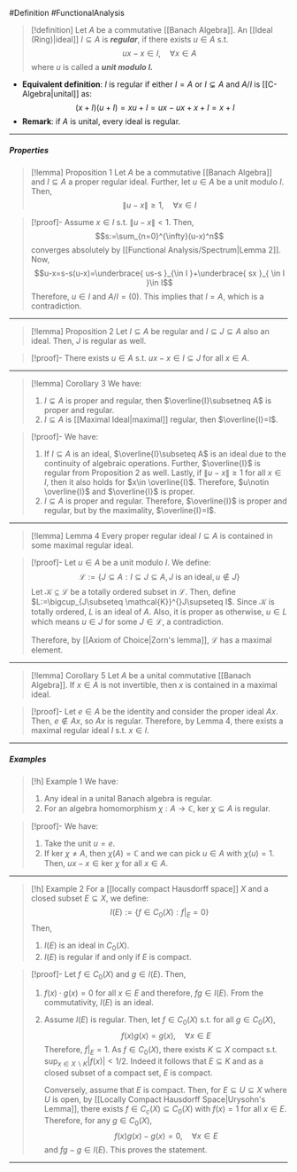 #Definition #FunctionalAnalysis 
> [!definition]
> Let $A$ be a commutative [[Banach Algebra]]. An [[Ideal (Ring)|ideal]] $I\subseteq A$ is ***regular***, if there exists $u\in A$ s.t. $$ux-x\in I,\quad\forall x\in A$$where $u$ is called a ***unit modulo $I$.***
- **Equivalent definition**: $I$ is regular if either $I=A$ or $I\subsetneq A$ and $A / I$ is [[C-Algebra|unital]] as: $$(x+I)(u+I)=xu+I=ux-ux+x+I=x+I$$
- **Remark**: if $A$ is unital, every ideal is regular.
---
##### Properties
> [!lemma] Proposition 1
> Let $A$ be a commutative [[Banach Algebra]] and $I\subseteq A$ a proper regular ideal. Further, let $u\in A$ be a unit modulo $I$. Then, $$\|u-x\|\geq 1,\quad \forall x\in I$$

> [!proof]-
> Assume $x\in I$ s.t. $\|u-x\|<1$. Then, $$s:=\sum_{n=0}^{\infty}(u-x)^n$$converges absolutely by [[Functional Analysis/Spectrum|Lemma 2]].  Now, $$u-x=s-s(u-x)=\underbrace{ us-s }_{\in I }+\underbrace{ sx }_{ \in I }\in I$$ Therefore, $u\in I$ and $A  / I= (0)$. This implies that $I=A$, which is a contradiction. 
---
> [!lemma] Proposition 2
> Let $I\subseteq A$ be regular and $I\subseteq J\subseteq A$ also an ideal. Then, $J$ is regular as well. 

> [!proof]-
> There exists $u\in A$ s.t. $ux-x\in I\subseteq J$ for all $x\in A$.
---
> [!lemma] Corollary 3
> We have: 
> 1. $I\subsetneq A$ is proper and regular, then $\overline{I}\subsetneq A$ is proper and regular.
> 2. $I\subseteq A$ is [[Maximal Ideal|maximal]] regular, then $\overline{I}=I$.

> [!proof]-
> We have: 
> 1. If $I\subseteq A$ is an ideal, $\overline{I}\subseteq A$ is an ideal due to the continuity of algebraic operations. Further, $\overline{I}$ is regular from Proposition 2 as well. Lastly, if $\|u-x\|\geq 1$ for all $x\in I$, then it also holds for $x\in \overline{I}$. Therefore, $u\notin \overline{I}$ and $\overline{I}$ is proper.
> 2. $I\subseteq A$ is proper and regular. Therefore, $\overline{I}$ is proper and regular, but by the maximality, $\overline{I}=I$.
---
> [!lemma] Lemma 4
> Every proper regular ideal $I\subseteq A$ is contained in some maximal regular ideal.

> [!proof]-
> Let $u\in A$ be a unit modulo $I$. We define: $$\mathcal{L}:=\{ J\subseteq A:I\subseteq J\subseteq A,J\text{ is an ideal}, u\notin J \}$$Let $\mathcal{K}\subseteq \mathcal{L}$ be a totally ordered subset in $\mathcal{L}$. Then, define $L:=\bigcup_{J\subseteq \mathcal{K}}^{}J\supseteq I$. Since $\mathcal{K}$ is totally ordered, $L$ is an ideal of $A$. Also, it is proper as otherwise, $u\in L$ which means $u\in J$ for some $J\in \mathcal{L}$, a contradiction. 
> 
> Therefore, by [[Axiom of Choice|Zorn's lemma]], $\mathcal{L}$ has a maximal element. 
---
> [!lemma] Corollary 5
> Let $A$ be a unital commutative [[Banach Algebra]]. If $x\in A$ is not invertible, then $x$ is contained in a maximal ideal.

> [!proof]-
> Let $e\in A$ be the identity and consider the proper ideal $Ax$. Then, $e\notin Ax$, so $Ax$ is regular. Therefore, by Lemma 4, there exists a maximal regular ideal $I$ s.t. $x\in I.$
---
##### Examples
> [!h] Example 1
> We have:
> 1. Any ideal in a unital Banach algebra is regular.
> 2. For an algebra homomorphism $\chi:A\to \mathbb{C}$, $\text{ker }\chi \subseteq A$ is regular. 

> [!proof]-
> We have: 
> 1. Take the unit $u=e$.
> 3. If $\text{ker } \chi\neq A$, then $\chi(A)=\mathbb{C}$ and we can pick $u\in A$ with $\chi(u)=1$. Then, $ux-x\in \text{ker }\chi$ for all $x\in A$.
---
> [!h] Example 2
> For a [[locally compact Hausdorff space]] $X$ and a closed subset $E\subseteq X$, we define: $$I(E):=\{ f\in C_{0}(X):f|_{E}=0 \}$$Then, 
> 1. $I(E)$ is an ideal in $C_{0}(X)$.
> 2. $I(E)$ is regular if and only if $E$ is compact. 

> [!proof]-
> Let $f\in C_{0}(X)$ and $g\in I(E)$. Then, 
> 1. $f(x)\cdot g(x)=0$ for all $x\in E$ and therefore, $fg\in I(E)$. From the commutativity, $I(E)$ is an ideal.
> 2. Assume $I(E)$ is regular. Then, let $f\in C_{0}(X)$ s.t. for all $g\in C_{0}(X)$, $$f(x)g(x)=g(x),\quad \forall x\in E$$Therefore, $f|_{E}=1$. As $f\in C_{0}(X)$, there exists $K\subseteq X$ compact s.t. $\sup_{x\in X \backslash K} \left| f(x) \right|<1 /2$. Indeed it follows that $E\subseteq K$ and as a closed subset of a compact set, $E$ is compact.
>    
>    Conversely, assume that $E$ is compact. Then, for $E\subseteq U\subseteq X$ where $U$ is open, by [[Locally Compact Hausdorff Space|Urysohn's Lemma]], there exists $f\in C_{c}(X)\subseteq C_{0}(X)$ with $f(x)=1$ for all $x\in E$. Therefore, for any $g\in C_{0}(X)$, $$f(x)g(x)-g(x)=0,\quad \forall x\in E$$and $fg-g\in I(E)$. This proves the statement.
---
